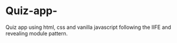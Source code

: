# Quiz-app-
Quiz app using html, css and vanilla javascript following the IIFE and revealing module pattern.
